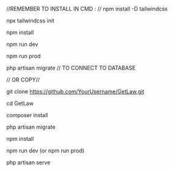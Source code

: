 //REMEMBER TO INSTALL IN CMD : //
npm install -D tailwindcss

npx tailwindcss init

npm install

npm run dev

npm run prod

php artisan migrate // TO CONNECT TO DATABASE


// OR COPY//

git clone https://github.com/YourUsername/GetLaw.git

cd GetLaw

composer install

php artisan migrate

npm install

npm run dev (or npm run prod)

php artisan serve
